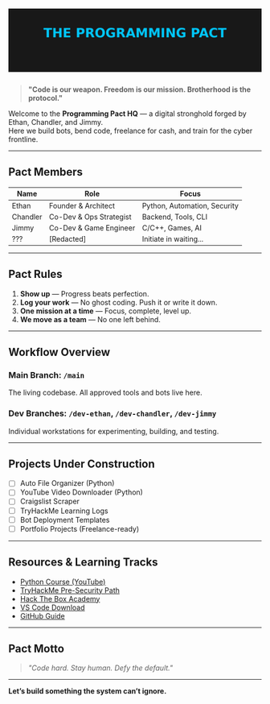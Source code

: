 
# ![The Programming Pact](./programming_pact_banner.png)

> **"Code is our weapon. Freedom is our mission. Brotherhood is the protocol."**

Welcome to the **Programming Pact HQ** — a digital stronghold forged by Ethan, Chandler, and Jimmy.  
Here we build bots, bend code, freelance for cash, and train for the cyber frontline.

---

## Pact Members

| Name      | Role                  | Focus                    |
|-----------|-----------------------|---------------------------|
| Ethan     | Founder & Architect   | Python, Automation, Security |
| Chandler  | Co-Dev & Ops Strategist | Backend, Tools, CLI |
| Jimmy     | Co-Dev & Game Engineer | C/C++, Games, AI |
| ???       | [Redacted]            | Initiate in waiting...     |

---

## Pact Rules
1. **Show up** — Progress beats perfection.
2. **Log your work** — No ghost coding. Push it or write it down.
3. **One mission at a time** — Focus, complete, level up.
4. **We move as a team** — No one left behind.

---

## Workflow Overview

### Main Branch: `/main`
The living codebase. All approved tools and bots live here.

### Dev Branches: `/dev-ethan`, `/dev-chandler`, `/dev-jimmy`
Individual workstations for experimenting, building, and testing.

---

## Projects Under Construction

- [ ] Auto File Organizer (Python)
- [ ] YouTube Video Downloader (Python)
- [ ] Craigslist Scraper
- [ ] TryHackMe Learning Logs
- [ ] Bot Deployment Templates
- [ ] Portfolio Projects (Freelance-ready)

---

## Resources & Learning Tracks

- [Python Course (YouTube)](https://www.youtube.com/watch?v=rfscVS0vtbw)
- [TryHackMe Pre-Security Path](https://tryhackme.com/path/outline/presecurity)
- [Hack The Box Academy](https://academy.hackthebox.com)
- [VS Code Download](https://code.visualstudio.com)
- [GitHub Guide](https://guides.github.com/activities/hello-world/)

---

## Pact Motto

> _"Code hard. Stay human. Defy the default."_

---

**Let’s build something the system can’t ignore.**
